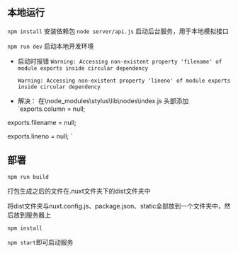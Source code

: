 ## 本地运行
`npm install` 安装依赖包
`node server/api.js`  启动后台服务，用于本地模拟接口

`npm run dev` 启动本地开发环境
- 启动时报错
  `Warning: Accessing non-existent property 'filename' of module exports inside circular dependency `
  
  `Warning: Accessing non-existent property 'lineno' of module exports inside circular dependency `
- 解决：
在\node_modules\stylus\lib\nodes\index.js 头部添加
`exports.column = null; 

exports.filename = null; 

exports.lineno = null; `
## 部署
`npm run build`

打包生成之后的文件在.nuxt文件夹下的dist文件夹中

将dist文件夹与nuxt.config.js、package.json、static全部放到一个文件夹中，然后放到服务器上

`npm install`

`npm start`即可启动服务
